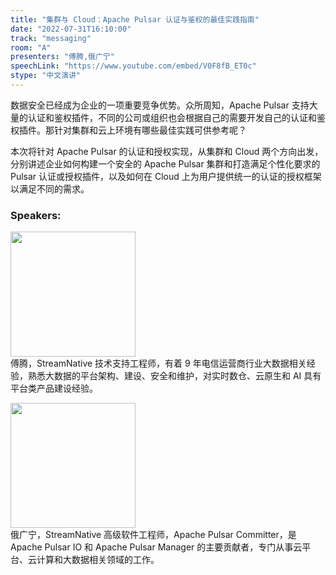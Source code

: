 ```yaml
---
title: "集群与 Cloud：Apache Pulsar 认证与鉴权的最佳实践指南"
date: "2022-07-31T16:10:00"
track: "messaging"
room: "A"
presenters: "傅腾,俄广宁"
speechLink: "https://www.youtube.com/embed/V0F8fB_ET0c"
stype: "中文演讲"
---
```

数据安全已经成为企业的一项重要竞争优势。众所周知，Apache Pulsar 支持大量的认证和鉴权插件，不同的公司或组织也会根据自己的需要开发自己的认证和鉴权插件。那针对集群和云上环境有哪些最佳实践可供参考呢？

本次将针对 Apache Pulsar 的认证和授权实现，从集群和 Cloud 两个方向出发，分别讲述企业如何构建一个安全的 Apache Pulsar 集群和打造满足个性化要求的 Pulsar 认证或授权插件，以及如何在 Cloud 上为用户提供统一的认证的授权框架以满足不同的需求。
 ### Speakers: 
 <img src="images/speaker/1216_2.png" width="200" /><br>傅腾，StreamNative 技术支持工程师，有着 9 年电信运营商行业大数据相关经验，熟悉大数据的平台架构、建设、安全和维护，对实时数仓、云原生和 AI 具有平台类产品建设经验。

 <img src="images/speaker/1216.png" width="200" /><br>俄广宁，StreamNative 高级软件工程师，Apache Pulsar Committer，是 Apache Pulsar IO 和 Apache Pulsar Manager 的主要贡献者，专门从事云平台、云计算和大数据相关领域的工作。

 